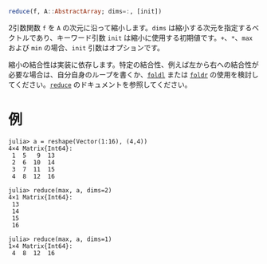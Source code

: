 ```julia
reduce(f, A::AbstractArray; dims=:, [init])
```

2引数関数 `f` を `A` の次元に沿って縮小します。`dims` は縮小する次元を指定するベクトルであり、キーワード引数 `init` は縮小に使用する初期値です。`+`、`*`、`max` および `min` の場合、`init` 引数はオプションです。

縮小の結合性は実装に依存します。特定の結合性、例えば左から右への結合性が必要な場合は、自分自身のループを書くか、[`foldl`](@ref) または [`foldr`](@ref) の使用を検討してください。[`reduce`](@ref) のドキュメントを参照してください。

# 例

```jldoctest
julia> a = reshape(Vector(1:16), (4,4))
4×4 Matrix{Int64}:
 1  5   9  13
 2  6  10  14
 3  7  11  15
 4  8  12  16

julia> reduce(max, a, dims=2)
4×1 Matrix{Int64}:
 13
 14
 15
 16

julia> reduce(max, a, dims=1)
1×4 Matrix{Int64}:
 4  8  12  16
```
